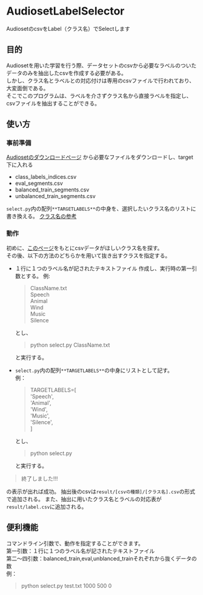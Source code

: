 # AudiosetLabelSelector
AudiosetのcsvをLabel（クラス名）でSelectします
## 目的
Audiosetを用いた学習を行う際、データセットのcsvから必要なラベルのついたデータのみを抽出したcsvを作成する必要がある。  
しかし、クラス名とラベルとの対応付けは専用のcsvファイルで行われており、大変面倒である。  
そこでこのプログラムは、ラベルを介さずクラス名から直接ラベルを指定し、csvファイルを抽出することができる。  

## 使い方
### 事前準備
[Audiosetのダウンロードページ](https://research.google.com/audioset/download.html)
から必要なファイルをダウンロードし、target下に入れる
* class_labels_indices.csv
* eval_segments.csv
* balanced_train_segments.csv
* unbalanced_train_segments.csv


`select.py`内の配列`**TARGETLABELS**`の中身を、選択したいクラス名のリストに書き換える。
[クラス名の参考](https://research.google.com/audioset/dataset/index.html)

### 動作
初めに、[このページ](https://research.google.com/audioset/dataset/index.html)をもとにcsvデータがほしいクラス名を探す。  
その後、以下の方法のどちらかを用いて抜き出すクラスを指定する。  
* １行に１つのラベル名が記されたテキストファイル 作成し、実行時の第一引数とする。
    例:  
    >ClassName.txt  
    >Speech  
    Animal  
    Wind  
    Music  
    Silence  
    
    とし、
    > python select.py ClassName.txt  
    
    と実行する。
    
* `select.py`内の配列`**TARGETLABELS**`の中身にリストとして記す。  
    例：
    > TARGETLABELS=[  
        'Speech',  
        'Animal',  
        'Wind',  
        'Music',  
        'Silence',  
    ]  
    
    とし、
    > python select.py  
    
    と実行する。


> 終了しました!!!  


の表示が出れば成功。
抽出後のcsvは`result/[csvの種類]/[クラス名].csv`の形式で追加される。
また、抽出に用いたクラス名とラベルの対応表が`result/label.csv`に追加される。

## 便利機能
コマンドライン引数で、動作を指定することができます。  
第一引数：１行に１つのラベル名が記されたテキストファイル  
第二～四引数：balanced_train,eval,unblanced_trainそれぞれから抜くデータの数  
例：      

> python select.py test.txt 1000 500 0
